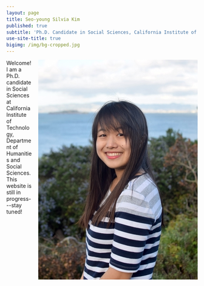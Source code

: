 ```yaml
---
layout: page
title: Seo-young Silvia Kim
published: true
subtitle: 'Ph.D. Candidate in Social Sciences, California Institute of Technology'
use-site-title: true
bigimg: /img/bg-cropped.jpg
---
```


<img align="right" style = "margin: 0px 0px 00px 15px;" src="./img/profile-sysilviakim-raw-resized.jpg" id = "profile">

Welcome! I am a Ph.D. candidate in Social Sciences at California Institute of Technology, Department of Humanities and Social Sciences. This website is still in progress---stay tuned!
